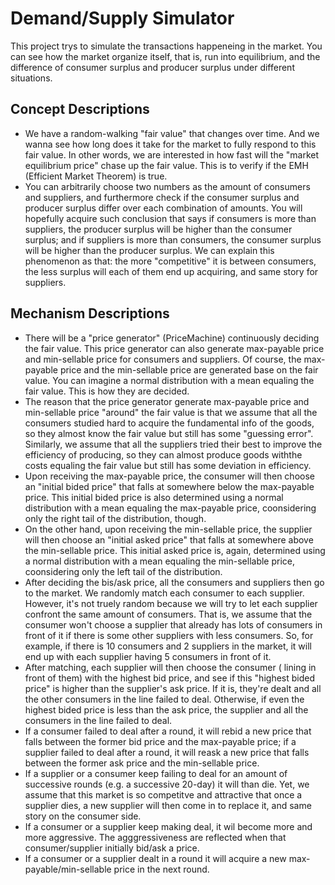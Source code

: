 # Demand/Supply Simulator
This project trys to simulate the transactions happeneing in the market. You can see how the market organize itself, that is, run into equilibrium, and the difference of consumer surplus and producer surplus under different situations.
## Concept Descriptions
* We have a random-walking "fair value" that changes over time. And we wanna see how long does it take for the market to fully respond to this fair value. In other words, we are interested in how fast will the "market equilibrium price" chase up the fair value. This is to verify if the EMH (Efficient Market Theorem) is true.
* You can arbitrarily choose two numbers as the amount of consumers and suppliers, and furthermore check if the consumer surplus and producer surplus differ over each combination of amounts. You will hopefully acquire such conclusion that says if consumers is more than suppliers, the producer surplus will be higher than the consumer surplus; and if suppliers is more than consumers, the consumer surplus will be higher than the producer surplus. We can explain this phenomenon as that: the more "competitive" it is between consumers, the less surplus will each of them end up acquiring, and same story for suppliers.
## Mechanism Descriptions
* There will be a "price generator" (PriceMachine) continuously deciding the fair value. This price generator can also generate max-payable price and min-sellable price for consumers and suppliers. Of course, the max-payable price and the min-sellable price are generated base on the fair value. You can imagine a normal distribution with a mean equaling the fair value. This is how they are decided.
* The reason that the price generator generate max-payable price and min-sellable price "around" the fair value is that we assume that all the consumers studied hard to acquire the fundamental info of the goods, so they almost know the fair value but still has some "guessing error". Similarly, we assume that all the suppliers tried their best to improve the efficiency of producing, so they can almost produce goods withthe costs equaling the fair value but still has some deviation in efficiency.
* Upon receiving the max-payable price, the consumer will then choose an "initial bided price" that falls at somewhere below the max-payable price. This initial bided price is also determined using a normal distribution with a mean equaling the max-payable price, coonsidering only the right tail of the distribution, though.
* On the other hand, upon receiving the min-sellable price, the supplier will then choose an "initial asked price" that falls at somewhere above the min-sellable price. This initial asked price is, again, determined using a normal distribution with a mean equaling the min-sellable price, coonsidering only the left tail of the distribution.
* After deciding the bis/ask price, all the consumers and suppliers then go to the market. We randomly match each consumer to each supplier. However, it's not truely random because we will try to let each supplier confront the same amount of consumers. That is, we assume that the consumer won't choose a supplier that already has lots of consumers in front of it if there is some other suppliers with less consumers. So, for example, if there is 10 consumers and 2 suppliers in the market, it will end up with each supplier having 5 consumers in front of it.
* After matching, each supplier will then choose the consumer ( lining in front of them) with the highest bid price, and see if this "highest bided price" is higher than the supplier's ask price. If it is, they're dealt and all the other consumers in the line failed to deal. Otherwise, if even the highest bided price is less than the ask price, the supplier and all the consumers in the line failed to deal.
* If a consumer failed to deal after a round, it will rebid a new price that falls between the former bid price and the max-payable price; if a supplier failed to deal after a round, it will reask a new price that falls between the former ask price and the min-sellable price.
* If a supplier or a consumer keep failing to deal for an amount of successive rounds (e.g. a successive 20-day) it will than die. Yet, we assume that this market is so competitve and attractive that once a supplier dies, a new supplier will then come in to replace it, and same story on the consumer side.
* If a consumer or a supplier keep making deal, it wil become more and more aggressive. The agggressiveness are reflected when that consumer/supplier initially bid/ask a price.
* If a consumer or a supplier dealt in a round it will acquire a new max-payable/min-sellable price in the next round.